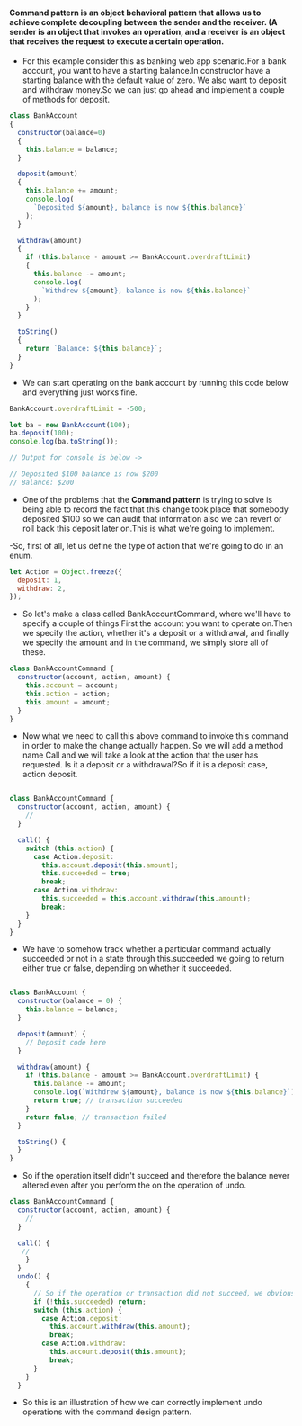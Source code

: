#### **Command** pattern is an object behavioral pattern that allows us to achieve complete decoupling between the sender and the receiver. (A sender is an object that invokes an operation, and a receiver is an object that receives the request to execute a certain operation.

- For this example consider this as banking web app scenario.For a bank account, you want to have a starting balance.In constructor have a starting balance with the default value of zero. We also want to deposit and withdraw money.So we can just go ahead and implement a couple of methods for deposit.

```Javascript
class BankAccount
{
  constructor(balance=0)
  {
    this.balance = balance;
  }

  deposit(amount)
  {
    this.balance += amount;
    console.log(
      `Deposited ${amount}, balance is now ${this.balance}`
    );
  }

  withdraw(amount)
  {
    if (this.balance - amount >= BankAccount.overdraftLimit)
    {
      this.balance -= amount;
      console.log(
        `Withdrew ${amount}, balance is now ${this.balance}`
      );
    }
  }

  toString()
  {
    return `Balance: ${this.balance}`;
  }
}

```

- We can start operating on the bank account by running this code below and everything just works fine.

```Javascript
BankAccount.overdraftLimit = -500;

let ba = new BankAccount(100);
ba.deposit(100);
console.log(ba.toString());

// Output for console is below ->

// Deposited $100 balance is now $200
// Balance: $200
```

- One of the problems that the **Command pattern** is trying to solve is being able to record the fact that this change took place that somebody deposited $100 so we can audit that information also we can revert or roll back this deposit later on.This is what we're going to implement.

-So, first of all, let us define the type of action that we're going to do in an enum.

```Javascript
let Action = Object.freeze({
  deposit: 1,
  withdraw: 2,
});
```

- So let's make a class called BankAccountCommand, where we'll have to specify a couple of things.First the account you want to operate on.Then we specify the action, whether it's a deposit or a withdrawal, and finally we specify the amount and in the command, we simply store all of these.

```Javascript
class BankAccountCommand {
  constructor(account, action, amount) {
    this.account = account;
    this.action = action;
    this.amount = amount;
  }
}
```

- Now what we need to call this above command to invoke this command in order to make the change actually happen. So we will add a method name Call and we will take a look at the action that the user has requested. Is it a deposit or a withdrawal?So if it is a deposit case, action deposit.

```Javascript

class BankAccountCommand {
  constructor(account, action, amount) {
    //
  }

  call() {
    switch (this.action) {
      case Action.deposit:
        this.account.deposit(this.amount);
        this.succeeded = true;
        break;
      case Action.withdraw:
        this.succeeded = this.account.withdraw(this.amount);
        break;
    }
  }
}
```

- We have to somehow track whether a particular command actually succeeded or not in a state through this.succeeded we going to return either true or false, depending on whether it succeeded.

```Javascript

class BankAccount {
  constructor(balance = 0) {
    this.balance = balance;
  }

  deposit(amount) {
    // Deposit code here
  }

  withdraw(amount) {
    if (this.balance - amount >= BankAccount.overdraftLimit) {
      this.balance -= amount;
      console.log(`Withdrew ${amount}, balance is now ${this.balance}`);
      return true; // transaction succeeded
    }
    return false; // transaction failed
  }

  toString() {
  }
}
```

- So if the operation itself didn't succeed and therefore the balance never altered even after you perform the on the operation of undo.

```Javascript
class BankAccountCommand {
  constructor(account, action, amount) {
    //
  }

  call() {
   //
    }
  }
  undo() {
    {
      // So if the operation or transaction did not succeed, we obviously do not try to roll it back.
      if (!this.succeeded) return;
      switch (this.action) {
        case Action.deposit:
          this.account.withdraw(this.amount);
          break;
        case Action.withdraw:
          this.account.deposit(this.amount);
          break;
      }
    }
  }
```

- So this is an illustration of how we can correctly implement undo operations with the command design pattern.
